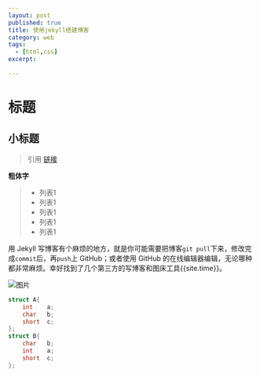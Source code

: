 ```yaml
---
layout: post
published: true
title: 使用jekyll搭建博客
category: web
tags: 
  - [html,css]
excerpt: 

---
```


# 标题
## 小标题
>引用
[链接]({{site.baseurl}})

**粗体字**

> * 列表1
> * 列表1
> * 列表1
> * 列表1
> * 列表1


用 Jekyll 写博客有个麻烦的地方，就是你可能需要把博客`git pull`下来，修改完成`commit`后，再`push`上 GitHub；或者使用 GitHub 的在线编辑器编辑，无论哪种都非常麻烦。幸好找到了几个第三方的写博客和图床工具{{site.time}}。

![图片]({{site.baseurl}}/assets/img/1.jpg)

```cpp
struct A{
    int    a;
    char   b;
    short  c;
};
struct B{
    char   b;
    int    a;
    short  c;
};
```

```cpp

```